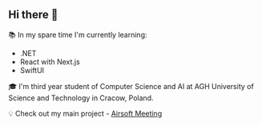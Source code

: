 ## Hi there 👋

:books: In my spare time I'm currently learning:

* .NET 
* React with Next.js
* SwiftUI

:mortar_board: I'm third year student of Computer Science and AI at AGH University of Science and Technology in Cracow, Poland.

:bulb: Check out my main project - [Airsoft Meeting](https://airsoftmeeting.pl)

